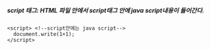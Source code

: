 ##### script 태그: HTML 파일 안에서 script태그 안에 java script내용이 들어간다.
```
<script> <!--script안에는 java script-->
  document.write(1+1);
</script>
```
